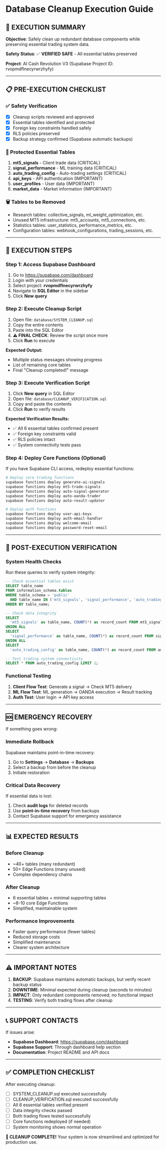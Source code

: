 # Database Cleanup Execution Guide

## 🎯 EXECUTION SUMMARY

**Objective**: Safely clean up redundant database components while preserving essential trading system data.

**Safety Status**: ✅ **VERIFIED SAFE** - All essential tables preserved

**Project**: AI Cash Revolution V3 (Supabase Project ID: rvopmdflnecyrwrzhyfy)

---

## 📋 PRE-EXECUTION CHECKLIST

### ✅ Safety Verification
- [x] Cleanup scripts reviewed and approved
- [x] Essential tables identified and protected
- [x] Foreign key constraints handled safely
- [x] RLS policies preserved
- [x] Backup strategy confirmed (Supabase automatic backups)

### 🎯 Protected Essential Tables
1. **mt5_signals** - Client trade data (CRITICAL)
2. **signal_performance** - ML training data (CRITICAL)
3. **auto_trading_config** - Auto-trading settings (CRITICAL)
4. **api_keys** - API authentication (IMPORTANT)
5. **user_profiles** - User data (IMPORTANT)
6. **market_data** - Market information (IMPORTANT)

### 🗑️ Tables to be Removed
- Research tables: collective_signals, ml_weight_optimization, etc.
- Unused MT5 infrastructure: mt5_accounts, mt5_connections, etc.
- Statistics tables: user_statistics, performance_metrics, etc.
- Configuration tables: webhook_configurations, trading_sessions, etc.

---

## 🚀 EXECUTION STEPS

### Step 1: Access Supabase Dashboard
1. Go to https://supabase.com/dashboard
2. Login with your credentials
3. Select project: **rvopmdflnecyrwrzhyfy**
4. Navigate to **SQL Editor** in the sidebar
5. Click **New query**

### Step 2: Execute Cleanup Script
1. Open file: `database/SYSTEM_CLEANUP.sql`
2. Copy the entire contents
3. Paste into the SQL Editor
4. **⚠️ FINAL CHECK**: Review the script once more
5. Click **Run** to execute

**Expected Output:**
- Multiple status messages showing progress
- List of remaining core tables
- Final "Cleanup completed!" message

### Step 3: Execute Verification Script
1. Click **New query** in SQL Editor
2. Open file: `database/CLEANUP_VERIFICATION.sql`
3. Copy and paste the contents
4. Click **Run** to verify results

**Expected Verification Results:**
- ✅ All 6 essential tables confirmed present
- ✅ Foreign key constraints valid
- ✅ RLS policies intact
- ✅ System connectivity tests pass

### Step 4: Deploy Core Functions (Optional)
If you have Supabase CLI access, redeploy essential functions:

```bash
# Deploy core trading functions
supabase functions deploy generate-ai-signals
supabase functions deploy mt5-trade-signals
supabase functions deploy auto-signal-generator
supabase functions deploy auto-oanda-trader
supabase functions deploy auto-result-updater

# Deploy auth functions
supabase functions deploy user-api-keys
supabase functions deploy auth-email-handler
supabase functions deploy welcome-email
supabase functions deploy password-reset-email
```

---

## 🧪 POST-EXECUTION VERIFICATION

### System Health Checks
Run these queries to verify system integrity:

```sql
-- Check essential tables exist
SELECT table_name
FROM information_schema.tables
WHERE table_schema = 'public'
  AND table_name IN ('mt5_signals', 'signal_performance', 'auto_trading_config', 'api_keys', 'user_profiles', 'market_data')
ORDER BY table_name;

-- Check data integrity
SELECT
  'mt5_signals' as table_name, COUNT(*) as record_count FROM mt5_signals
UNION ALL
SELECT
  'signal_performance' as table_name, COUNT(*) as record_count FROM signal_performance
UNION ALL
SELECT
  'auto_trading_config' as table_name, COUNT(*) as record_count FROM auto_trading_config;

-- Test trading system connectivity
SELECT * FROM auto_trading_config LIMIT 1;
```

### Functional Testing
1. **Client Flow Test**: Generate a signal → Check MT5 delivery
2. **ML Flow Test**: ML generation → OANDA execution → Result tracking
3. **Auth Test**: User login → API key access

---

## 🆘 EMERGENCY RECOVERY

If something goes wrong:

### Immediate Rollback
Supabase maintains point-in-time recovery:
1. Go to **Settings** → **Database** → **Backups**
2. Select a backup from before the cleanup
3. Initiate restoration

### Critical Data Recovery
If essential data is lost:
1. Check **audit logs** for deleted records
2. Use **point-in-time recovery** from backups
3. Contact Supabase support for emergency assistance

---

## 📊 EXPECTED RESULTS

### Before Cleanup
- ~40+ tables (many redundant)
- 50+ Edge Functions (many unused)
- Complex dependency chains

### After Cleanup
- 6 essential tables + minimal supporting tables
- ~8-10 core Edge Functions
- Simplified, maintainable system

### Performance Improvements
- Faster query performance (fewer tables)
- Reduced storage costs
- Simplified maintenance
- Clearer system architecture

---

## ⚠️ IMPORTANT NOTES

1. **BACKUP**: Supabase maintains automatic backups, but verify recent backup status
2. **DOWNTIME**: Minimal expected during cleanup (seconds to minutes)
3. **IMPACT**: Only redundant components removed; no functional impact
4. **TESTING**: Verify both trading flows after cleanup

---

## 📞 SUPPORT CONTACTS

If issues arise:
- **Supabase Dashboard**: https://supabase.com/dashboard
- **Supabase Support**: Through dashboard help section
- **Documentation**: Project README and API docs

---

## ✅ COMPLETION CHECKLIST

After executing cleanup:
- [ ] SYSTEM_CLEANUP.sql executed successfully
- [ ] CLEANUP_VERIFICATION.sql executed successfully
- [ ] All 6 essential tables verified present
- [ ] Data integrity checks passed
- [ ] Both trading flows tested successfully
- [ ] Core functions redeployed (if needed)
- [ ] System monitoring shows normal operation

**🎉 CLEANUP COMPLETE!** Your system is now streamlined and optimized for production use.